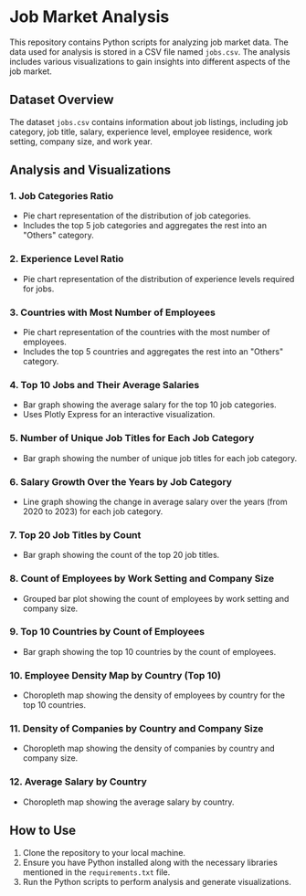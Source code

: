 # Job Market Analysis

This repository contains Python scripts for analyzing job market data. The data used for analysis is stored in a CSV file named `jobs.csv`. The analysis includes various visualizations to gain insights into different aspects of the job market.

## Dataset Overview

The dataset `jobs.csv` contains information about job listings, including job category, job title, salary, experience level, employee residence, work setting, company size, and work year.

## Analysis and Visualizations

### 1. Job Categories Ratio

- Pie chart representation of the distribution of job categories.
- Includes the top 5 job categories and aggregates the rest into an "Others" category.

### 2. Experience Level Ratio

- Pie chart representation of the distribution of experience levels required for jobs.

### 3. Countries with Most Number of Employees

- Pie chart representation of the countries with the most number of employees.
- Includes the top 5 countries and aggregates the rest into an "Others" category.

### 4. Top 10 Jobs and Their Average Salaries

- Bar graph showing the average salary for the top 10 job categories.
- Uses Plotly Express for an interactive visualization.

### 5. Number of Unique Job Titles for Each Job Category

- Bar graph showing the number of unique job titles for each job category.

### 6. Salary Growth Over the Years by Job Category

- Line graph showing the change in average salary over the years (from 2020 to 2023) for each job category.

### 7. Top 20 Job Titles by Count

- Bar graph showing the count of the top 20 job titles.

### 8. Count of Employees by Work Setting and Company Size

- Grouped bar plot showing the count of employees by work setting and company size.

### 9. Top 10 Countries by Count of Employees

- Bar graph showing the top 10 countries by the count of employees.

### 10. Employee Density Map by Country (Top 10)

- Choropleth map showing the density of employees by country for the top 10 countries.

### 11. Density of Companies by Country and Company Size

- Choropleth map showing the density of companies by country and company size.

### 12. Average Salary by Country

- Choropleth map showing the average salary by country.

## How to Use

1. Clone the repository to your local machine.
2. Ensure you have Python installed along with the necessary libraries mentioned in the `requirements.txt` file.
3. Run the Python scripts to perform analysis and generate visualizations.
